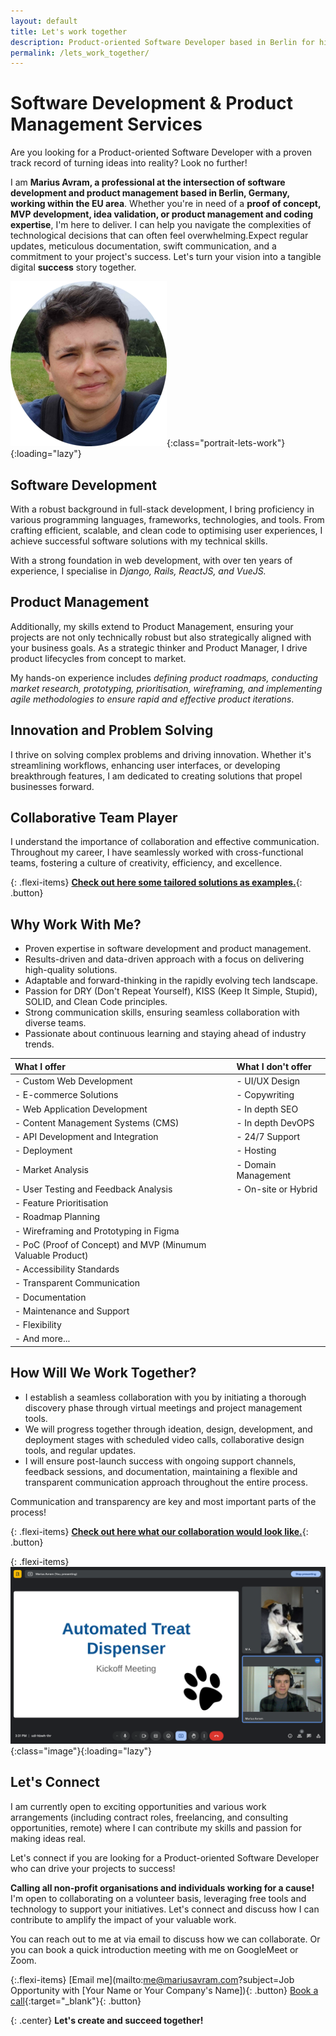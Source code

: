 ```yaml
---
layout: default
title: Let's work together
description: Product-oriented Software Developer based in Berlin for hire. Proven track record in code efficiency, product strategy, and collaborative project success. Let's talk!
permalink: /lets_work_together/
---
```


# Software Development & Product Management Services

Are you looking for a Product-oriented Software Developer with a proven track record of turning ideas into reality? Look no further!

I am **Marius Avram, a professional at the intersection of software development and product management based in Berlin, Germany, working within the EU area**. Whether you're in need of a **proof of concept, MVP development, idea validation, or product management and coding expertise**, I'm here to deliver. I can help you navigate the complexities of technological decisions that can often feel overwhelming.Expect regular updates, meticulous documentation, swift communication, and a commitment to your project's success. Let's turn your vision into a tangible digital **success** story together.

![Marius Avram Profile Portrait](/assets/Marius_Avram_portrait.png){:class="portrait-lets-work"}{:loading="lazy"}

## Software Development

With a robust background in full-stack development, I bring proficiency in various programming languages, frameworks, technologies, and tools. From crafting efficient, scalable, and clean code to optimising user experiences, I achieve successful software solutions with my technical skills.

With a strong foundation in web development, with over ten years of experience, I specialise in _Django, Rails, ReactJS, and VueJS._

## Product Management

Additionally, my skills extend to Product Management, ensuring your projects are not only technically robust but also strategically aligned with your business goals. As a strategic thinker and Product Manager, I drive product lifecycles from concept to market.

My hands-on experience includes _defining product roadmaps, conducting market research, prototyping, prioritisation, wireframing, and implementing agile methodologies to ensure rapid and effective product iterations_.

## Innovation and Problem Solving

I thrive on solving complex problems and driving innovation. Whether it's streamlining workflows, enhancing user interfaces, or developing breakthrough features, I am dedicated to creating solutions that propel businesses forward.

## Collaborative Team Player

I understand the importance of collaboration and effective communication. Throughout my career, I have seamlessly worked with cross-functional teams, fostering a culture of creativity, efficiency, and excellence.

{: .flexi-items}
[**Check out here some tailored solutions as examples.**](/solutions/){: .button}

## Why Work With Me?

- Proven expertise in software development and product management.
- Results-driven and data-driven approach with a focus on delivering high-quality solutions.
- Adaptable and forward-thinking in the rapidly evolving tech landscape.
- Passion for DRY (Don't Repeat Yourself), KISS (Keep It Simple, Stupid), SOLID, and Clean Code principles.
- Strong communication skills, ensuring seamless collaboration with diverse teams.
- Passionate about continuous learning and staying ahead of industry trends.

| What I offer | What I don't offer | 
| :------------------------ | :-------------------- |  
| - Custom Web Development | - UI/UX Design | 
| - E-commerce Solutions | - Copywriting | 
| - Web Application Development | - In depth SEO | 
| - Content Management Systems (CMS) | - In depth DevOPS | 
| - API Development and Integration | - 24/7 Support | 
| - Deployment | - Hosting | 
| - Market Analysis | - Domain Management | 
| - User Testing and Feedback Analysis | - On-site or Hybrid | 
| - Feature Prioritisation |  | 
| - Roadmap Planning |  | 
| - Wireframing and Prototyping in Figma |  | 
| - PoC (Proof of Concept) and MVP (Minumum Valuable Product) |  | 
| - Accessibility Standards |  | 
| - Transparent Communication |  | 
| - Documentation |  | 
| - Maintenance and Support |  | 
| - Flexibility |  |  | 
| - And more... |  |  | 

## How Will We Work Together?

- I establish a seamless collaboration with you by initiating a thorough discovery phase through virtual meetings and project management tools.
- We will progress together through ideation, design, development, and deployment stages with scheduled video calls, collaborative design tools, and regular updates.
- I will ensure post-launch success with ongoing support channels, feedback sessions, and documentation, maintaining a flexible and transparent communication approach throughout the entire process.

Communication and transparency are key and most important parts of the process!

{: .flexi-items}
[**Check out here what our collaboration would look like.**](/collaboration/){: .button}

{: .flexi-items}
![Marius Avram Meeting with Mio](/assets/collab_comms.png){:class="image"}{:loading="lazy"}

## Let's Connect

I am currently open to exciting opportunities and various work arrangements (including contract roles, freelancing, and consulting opportunities, remote) where I can contribute my skills and passion for making ideas real.

Let's connect if you are looking for a Product-oriented Software Developer who can drive your projects to success!

**Calling all non-profit organisations and individuals working for a cause!** I'm open to collaborating on a volunteer basis, leveraging free tools and technology to support your initiatives. Let's connect and discuss how I can contribute to amplify the impact of your valuable work.

You can reach out to me at via email to discuss how we can collaborate. Or you can book a quick introduction meeting with me on GoogleMeet or Zoom.

{:.flexi-items}
[Email me](mailto:me@mariusavram.com?subject=Job Opportunity with [Your Name or Your Company's Name]){: .button}
[Book a call](https://calendly.com/mariusavram/20min){:target="_blank"}{: .button}

{: .center}
**Let's create and succeed together!**